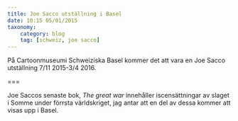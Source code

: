 ```yaml
---
title: Joe Sacco utställning i Basel
date: 10:15 05/01/2015
taxonomy:
    category: blog
    tag: [schweiz, joe sacco]
---
```


På Cartoonmuseumi Schweiziska Basel kommer det att vara en Joe Sacco utställning 7/11 2015-3/4 2016.

===

Joe Saccos senaste bok, _The great war_ innehåller iscensättningar av slaget i Somme under förrsta världskriget, jag antar att en del av dessa kommer att visas upp i Basel.
